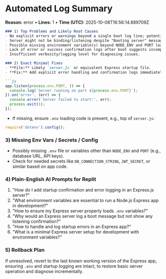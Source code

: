 # Automated Log Summary

**Reason:** error • **Lines:** 1 • **Time (UTC):** 2025-10-08T16:56:14.889709Z

<!-- fingerprint:f86760569529 -->

```markdown
### 1) Top Problems and Likely Root Causes
- No explicit errors or warnings beyond a single boot log line; potential silent startup issues.
- Server might not be binding/listening despite "Booting server" message (missing further logs).
- Possible missing environment variable(s) beyond NODE_ENV and PORT leading to silent failure.
- Lack of error or success confirmation logs after boot suggests incomplete setup or missing code.
- Insufficient verbosity/logging level for diagnosing issues.

### 2) Exact Minimal Fixes
- **File:** Likely `server.js` or equivalent Express startup file.
- **Fix:** Add explicit error handling and confirmation logs immediately after server start, e.g.:

```js
app.listen(process.env.PORT, () => {
  console.log(`Server running on port ${process.env.PORT}`);
}).on('error', (err) => {
  console.error('Server failed to start:', err);
  process.exit(1);
});
```

- If missing, ensure `.env` loading code is present, e.g., top of `server.js`:

```js
require('dotenv').config();
```

### 3) Missing Env Vars / Secrets / Config
- Possibly missing `.env` file or variables other than `NODE_ENV` and `PORT` (e.g., database URL, API keys).
- Check for needed secrets like `DB_CONNECTION_STRING`, `JWT_SECRET`, or similar based on app code.

### 4) Plain-English AI Prompts for Replit
1. "How do I add startup confirmation and error logging in an Express.js server?"
2. "What environment variables are essential to run a Node.js Express app in development?"
3. "How to ensure my Express server properly loads `.env` variables?"
4. "Why would an Express server log a boot message but not show any listening confirmation?"
5. "How to handle and log startup errors in an Express app?"
6. "What is a minimal Express server setup for development with environment variables?"

### 5) Rollback Plan
If unresolved, revert to the last known working version of the Express app, ensuring `.env` and startup logging are intact, to restore basic server operation and diagnose incrementally.
```
